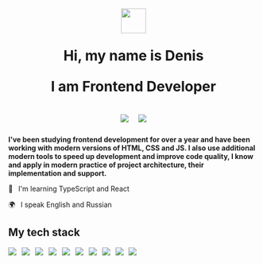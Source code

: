 <h1 align="center">
  <img src="https://media.giphy.com/media/hvRJCLFzcasrR4ia7z/giphy.gif" width="50px"/>
  <p>Hi, my name is Denis</p>
  <p>I am Frontend Developer</p>
  <a href="https://t.me/O_nlog_n"><img src="https://img.shields.io/badge/Telegram-2CA5E0?style=social&logo=telegram&logoColor=2ca5e0"/></a>  
  <a href="mailto:mail@htmlacademy.ru"><img src="https://img.shields.io/badge/Mail-D14836?style=social&logo=gmail&logoColor=Black"/></a>
</h1>

__I've been studying frontend development for over a year and have been working with modern versions of HTML, CSS and JS. I also use additional modern tools to speed up development and improve code quality, I know and apply in modern practice of project architecture, their implementation and support.__


🌱  I'm learning TypeScript and React

🌍  I speak English and Russian

## My tech stack
<img src="https://ziadoua.github.io/m3-Markdown-Badges/badges/HTML/html3.svg"/> 
<img src="https://ziadoua.github.io/m3-Markdown-Badges/badges/CSS/css3.svg"/> 
<img src="https://ziadoua.github.io/m3-Markdown-Badges/badges/Javascript/javascript3.svg"/> 
<img src="https://ziadoua.github.io/m3-Markdown-Badges/badges/Jest/jest3.svg"/> 
<img src="https://ziadoua.github.io/m3-Markdown-Badges/badges/NodeJS/nodejs3.svg"/> 
<img src="https://ziadoua.github.io/m3-Markdown-Badges/badges/npm/npm3.svg"/> 
<img src="https://ziadoua.github.io/m3-Markdown-Badges/badges/ESLint/eslint3.svg"/> 
<img src="https://ziadoua.github.io/m3-Markdown-Badges/badges/Git/git3.svg"/> 
<img src="https://ziadoua.github.io/m3-Markdown-Badges/badges/Figma/figma3.svg"/> 
<img src="https://ziadoua.github.io/m3-Markdown-Badges/badges/XD/xd3.svg"/> 


<!--
[![AINER's GitHub | Stats](https://stats.quira.sh/AINER/github?theme=light)](https://quira.sh?utm_source=widgets&utm_campaign=AINER)
[![AINER's Stack Overflow | Stats](https://stats.quira.sh/AINER/stack-overflow?theme=light)](https://quira.sh?utm_source=widgets&utm_campaign=AINER)

<img src="https://img.shields.io/badge/HTML-E34F26?style=for-the-badge&logo=html5&logoColor=white"/>  
<img src="https://img.shields.io/badge/CSS-1572B6?style=for-the-badge&logo=css3&logoColor=white"/>  
<img src="https://img.shields.io/badge/javascript-efd003?style=for-the-badge&logo=javascript&logoColor=black"/>  
<img src="https://img.shields.io/badge/Jest-C21325?style=for-the-badge&logo=jest&logoColor=white"/>  
<img src="https://img.shields.io/badge/Lodash-3492FF?style=for-the-badge&logo=lodash&logoColor=white"/>  
<img src="https://img.shields.io/badge/node.js%20-%2343853D.svg?&style=for-the-badge&logo=node.js&logoColor=white"/>  
<img src="https://img.shields.io/badge/git%20-%23F05033.svg?&style=for-the-badge&logo=git&logoColor=white"/>  
<img src="https://img.shields.io/badge/Figma-1d1d1e?style=for-the-badge&logo=figma&logoColor=white"/>  

**AINER/AINER** is a ✨ _special_ ✨ repository because its `README.md` (this file) appears on your GitHub profile.

Here are some ideas to get you started:

- 🔭 I’m currently working on ...
- 🌱 I’m currently learning ...
- 👯 I’m looking to collaborate on ...
- 🤔 I’m looking for help with ...
- 💬 Ask me about ...
- 📫 How to reach me: ...
- 😄 Pronouns: ...
- ⚡ Fun fact: ...


### Hi   ![](https://user-images.githubusercontent.com/18350557/176309783-0785949b-9127-417c-8b55-ab5a4333674e.gif) 
### My name is Denis Demin
### I am Frontend Developer
# 
-->
